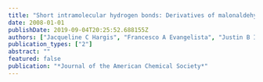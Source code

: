 ```yaml
---
title: "Short intramolecular hydrogen bonds: Derivatives of malonaldehyde with symmetrical substituents"
date: 2008-01-01
publishDate: 2019-09-04T20:25:52.688155Z
authors: ["Jacqueline C Hargis", "Francesco A Evangelista", "Justin B Ingels", "Henry F Schaefer III"]
publication_types: ["2"]
abstract: ""
featured: false
publication: "*Journal of the American Chemical Society*"
---
```


